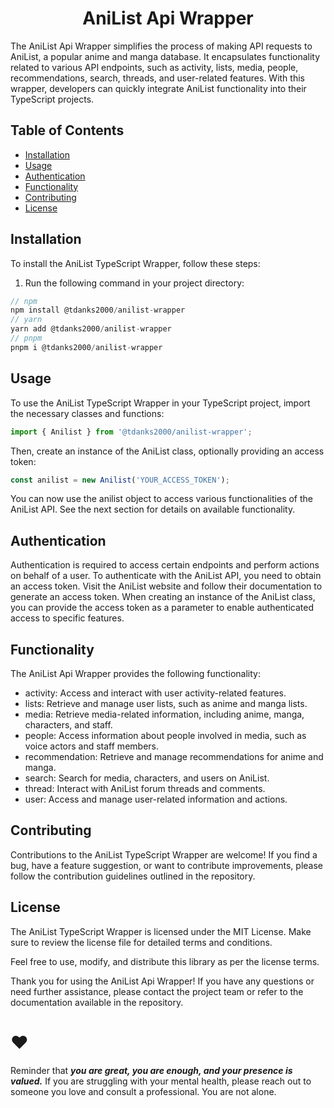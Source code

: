 <h1 align="center">
  AniList Api Wrapper
</h1>

The AniList Api Wrapper simplifies the process of making API requests to AniList, a popular anime and manga database. It encapsulates functionality related to various API endpoints, such as activity, lists, media, people, recommendations, search, threads, and user-related features. With this wrapper, developers can quickly integrate AniList functionality into their TypeScript projects.

## Table of Contents

- [Installation](#installation)
- [Usage](#usage)
- [Authentication](#authentication)
- [Functionality](#functionality)
- [Contributing](#contributing)
- [License](#license)


## Installation

To install the AniList TypeScript Wrapper, follow these steps:

1. Run the following command in your project directory:

```typescript
// npm
npm install @tdanks2000/anilist-wrapper
// yarn
yarn add @tdanks2000/anilist-wrapper
// pnpm
pnpm i @tdanks2000/anilist-wrapper
```

## Usage

To use the AniList TypeScript Wrapper in your TypeScript project, import the necessary classes and functions:

```typescript
import { Anilist } from '@tdanks2000/anilist-wrapper';
```

Then, create an instance of the AniList class, optionally providing an access token:

```typescript
const anilist = new Anilist('YOUR_ACCESS_TOKEN');
```

You can now use the anilist object to access various functionalities of the AniList API. See the next section for details on available functionality.

## Authentication
Authentication is required to access certain endpoints and perform actions on behalf of a user. To authenticate with the AniList API, you need to obtain an access token. Visit the AniList website and follow their documentation to generate an access token. When creating an instance of the AniList class, you can provide the access token as a parameter to enable authenticated access to specific features.

## Functionality
The AniList Api Wrapper provides the following functionality:

- activity: Access and interact with user activity-related features.
- lists: Retrieve and manage user lists, such as anime and manga lists.
- media: Retrieve media-related information, including anime, manga, characters, and staff.
- people: Access information about people involved in media, such as voice actors and staff members.
- recommendation: Retrieve and manage recommendations for anime and manga.
- search: Search for media, characters, and users on AniList.
- thread: Interact with AniList forum threads and comments.
- user: Access and manage user-related information and actions.

## Contributing
Contributions to the AniList TypeScript Wrapper are welcome! If you find a bug, have a feature suggestion, or want to contribute improvements, please follow the contribution guidelines outlined in the repository.

## License
The AniList TypeScript Wrapper is licensed under the MIT License. Make sure to review the license file for detailed terms and conditions.

Feel free to use, modify, and distribute this library as per the license terms.

Thank you for using the AniList Api Wrapper! If you have any questions or need further assistance, please contact the project team or refer to the documentation available in the repository.

# ❤️

Reminder that <strong><i>you are great, you are enough, and your presence is valued.</i></strong> If you are struggling with your mental health, please reach out to someone you love and consult a professional. You are not alone.
